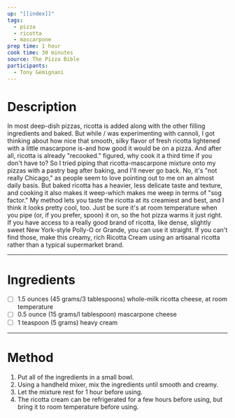 ```yaml
---
up: "[[index]]"
tags:
  - pizza
  - ricotta
  - mascarpone
prep time: 1 hour
cook time: 30 minutes
source: The Pizza Bible
participants:
  - Tony Gemignani
---
```

# Description
In most deep-dish pizzas, ricotta is added along with the other filling ingredients and baked. But while / was experimenting with cannoli, I got thinking about how nice that smooth, silky flavor of fresh ricotta lightened with a little mascarpone is-and how good it would be on a pizza. And after all, ricotta is already "recooked." figured, why cook it a third time if you don't have to? So I tried piping that ricotta-mascarpone mixture onto my pizzas with a pastry bag after baking, and I'll never go back. No, it's "not really Chicago," as people seem to love pointing out to me on an almost daily basis. But baked ricotta has a heavier, less delicate taste and texture, and cooking it also makes it weep-which makes me weep in terms of "sog factor." My method lets you taste the ricotta at its creamiest and best, and I think it looks pretty cool, too. Just be sure it's at room temperature when you pipe (or, if you prefer, spoon) it on, so the hot pizza warms it just right. If you have access to a really good brand of ricotta, like dense, slightly sweet New York-style Polly-O or Grande, you can use it straight. If you can't find those, make this creamy, rich Ricotta Cream using an artisanal ricotta rather than a typical supermarket brand.

---

# Ingredients
- [ ] 1.5 ounces (45 grams/3 tablespoons) whole-milk ricotta cheese, at room temperature
- [ ] 0.5 ounce (15 grams/l tablespoon) mascarpone cheese
- [ ] 1 teaspoon (5 grams) heavy cream

---

# Method
1. Put all of the ingredients in a small bowl.
2. Using a handheld mixer, mix the ingredients until smooth and creamy.
3. Let the mixture rest for 1 hour before using.
4. The ricotta cream can be refrigerated for a few hours before using, but bring it to room temperature before using.
